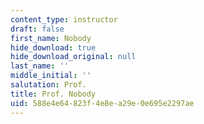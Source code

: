 ```yaml
---
content_type: instructor
draft: false
first_name: Nobody
hide_download: true
hide_download_original: null
last_name: ''
middle_initial: ''
salutation: Prof.
title: Prof. Nobody
uid: 588e4e64-823f-4e8e-a29e-0e695e2297ae
---
```

